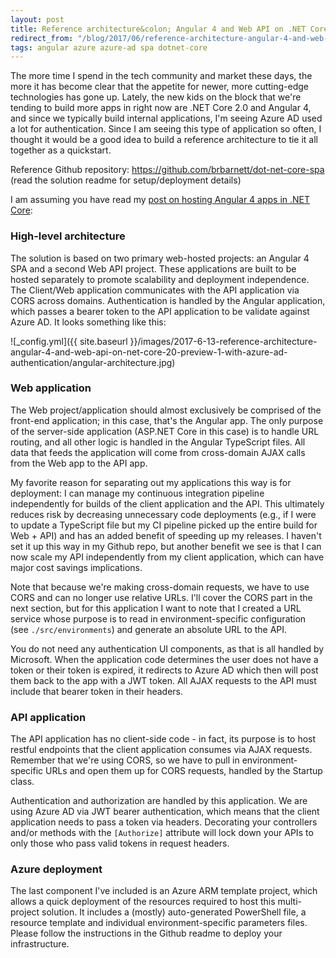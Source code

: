 ```yaml
---
layout: post
title: Reference architecture&colon; Angular 4 and Web API on .NET Core 2.0 Preview 1 with Azure AD authentication
redirect_from: "/blog/2017/06/reference-architecture-angular-4-and-web-api-on-net-core-20-preview-1-with-azure-ad-authentication/"
tags: angular azure azure-ad spa dotnet-core
---
```


The more time I spend in the tech community and market these days, the more it has become clear that the appetite for newer, more cutting-edge technologies has gone up. Lately, the new kids on the block that we're tending to build more apps in right now are .NET Core 2.0 and Angular 4, and since we typically build internal applications, I'm seeing Azure AD used a lot for authentication. Since I am seeing this type of application so often, I thought it would be a good idea to build a reference architecture to tie it all together as a quickstart.

Reference Github repository: https://github.com/brbarnett/dot-net-core-spa (read the solution readme for setup/deployment details)

I am assuming you have read my [post on hosting Angular 4 apps in .NET Core](/hosting-angular-4-in-a-net-core-20-preview-1-application/): 

### High-level architecture
The solution is based on two primary web-hosted projects: an Angular 4 SPA and a second Web API project. These applications are built to be hosted separately to promote scalability and deployment independence. The Client/Web application communicates with the API application via CORS across domains. Authentication is handled by the Angular application, which passes a bearer token to the API application to be validate against Azure AD. It looks something like this:

![_config.yml]({{ site.baseurl }}/images/2017-6-13-reference-architecture-angular-4-and-web-api-on-net-core-20-preview-1-with-azure-ad-authentication/angular-architecture.jpg)

### Web application
The Web project/application should almost exclusively be comprised of the front-end application; in this case, that's the Angular app. The only purpose of the server-side application (ASP.NET Core in this case) is to handle URL routing, and all other logic is handled in the Angular TypeScript files. All data that feeds the application will come from cross-domain AJAX calls from the Web app to the API app.

My favorite reason for separating out my applications this way is for deployment: I can manage my continuous integration pipeline independently for builds of the client application and the API. This ultimately reduces risk by decreasing unnecessary code deployments (e.g., if I were to update a TypeScript file but my CI pipeline picked up the entire build for Web + API) and has an added benefit of speeding up my releases. I haven't set it up this way in my Github repo, but another benefit we see is that I can now scale my API independently from my client application, which can have major cost savings implications.

Note that because we're making cross-domain requests, we have to use CORS and can no longer use relative URLs. I'll cover the CORS part in the next section, but for this application I want to note that I created a URL service whose purpose is to read in environment-specific configuration (see `./src/environments`) and generate an absolute URL to the API.

You do not need any authentication UI components, as that is all handled by Microsoft. When the application code determines the user does not have a token or their token is expired, it redirects to Azure AD which then will post them back to the app with a JWT token. All AJAX requests to the API must include that bearer token in their headers.

### API application
The API application has no client-side code - in fact, its purpose is to host restful endpoints that the client application consumes via AJAX requests. Remember that we're using CORS, so we have to pull in environment-specific URLs and open them up for CORS requests, handled by the Startup class.

Authentication and authorization are handled by this application. We are using Azure AD via JWT bearer authentication, which means that the client application needs to pass a token via headers. Decorating your controllers and/or methods with the `[Authorize]` attribute will lock down your APIs to only those who pass valid tokens in request headers.

### Azure deployment
The last component I've included is an Azure ARM template project, which allows a quick deployment of the resources required to host this multi-project solution. It includes a (mostly) auto-generated PowerShell file, a resource template and individual environment-specific parameters files. Please follow the instructions in the Github readme to deploy your infrastructure.